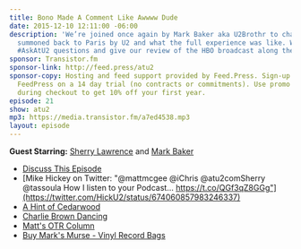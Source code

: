 ```yaml
---
title: Bono Made A Comment Like Awwww Dude
date: 2015-12-10 12:11:00 -06:00
description: 'We’re joined once again by Mark Baker aka U2Brothr to chat about getting
  summoned back to Paris by U2 and what the full experience was like. We answer your
  #AskAtU2 questions and give our review of the HBO broadcast along the way.'
sponsor: Transistor.fm
sponsor-link: http://feed.press/atu2
sponsor-copy: Hosting and feed support provided by Feed.Press. Sign-up today and try
  FeedPress on a 14 day trial (no contracts or commitments). Use promo code "atu2"
  during checkout to get 10% off your first year.
episode: 21
show: atu2
mp3: https://media.transistor.fm/a7ed4538.mp3
layout: episode
---
```


**Guest Starring:**
[Sherry Lawrence](/people/sherry-lawrence) and  [Mark Baker](/people/mark-baker)



* [Discuss This Episode](https://www.reddit.com/r/Goodstuff_fm/comments/3w8ubu/the_atu2_podcast_21_bono_made_a_comment_like/)
* [Mike Hickey on Twitter: "@mattmcgee @iChris @atu2comSherry @tassoula How I listen to your Podcast... https://t.co/QGf3qZ8GGg"](https://twitter.com/HickU2/status/674060857983246337)
* [A Hint of Cedarwood](https://onedrive.live.com/?authkey=%21AD4RFEXFG4VvtCw&cid=07BCBDDAAC8EB1AF&id=7BCBDDAAC8EB1AF%218498&parId=7BCBDDAAC8EB1AF%211224&o=OneUp)
* [Charlie Brown Dancing](https://www.filepicker.io/api/file/TASfwYZQ6uL4LZv9vRz7)
* [Matt's OTR Column](http://www.atu2.com/news/column-off-the-record--vol-15-700.html)
* [Buy Mark's Murse - Vinyl Record Bags](http://www.thesongbag.com/)
